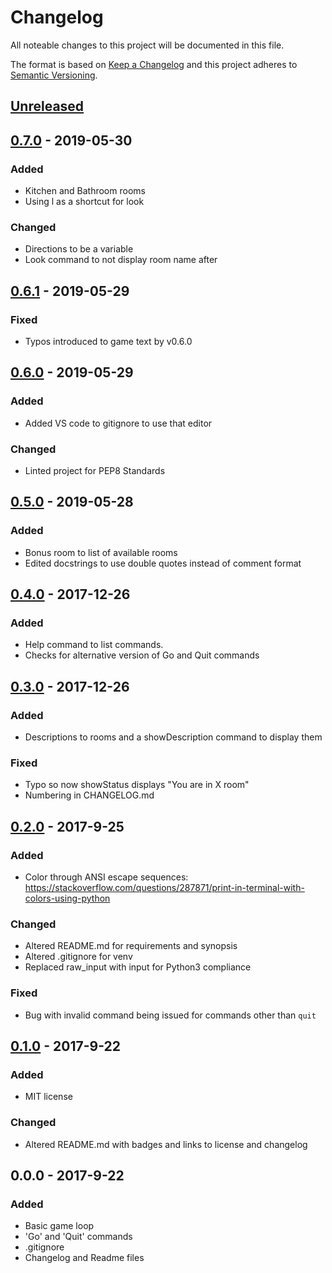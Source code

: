 # Changelog
All noteable changes to this project will be documented in this file.

The format is based on [Keep a Changelog](http://keepachangelog.com/en/1.0.0/)
and this project adheres to [Semantic Versioning](http://semver.org/spec/v2.0.0.html).

## [Unreleased]

## [0.7.0] - 2019-05-30
### Added
- Kitchen and Bathroom rooms
- Using l as a shortcut for look

### Changed
- Directions to be a variable
- Look command to not display room name after

## [0.6.1] - 2019-05-29
### Fixed
- Typos introduced to game text by v0.6.0

## [0.6.0] - 2019-05-29
### Added
- Added VS code to gitignore to use that editor

### Changed
- Linted project for PEP8 Standards

## [0.5.0] - 2019-05-28
### Added
- Bonus room to list of available rooms
- Edited docstrings to use double quotes instead of comment format

## [0.4.0] - 2017-12-26
### Added
- Help command to list commands.
- Checks for alternative version of Go and Quit commands

## [0.3.0] - 2017-12-26
### Added
- Descriptions to rooms and a showDescription command to display them

### Fixed
- Typo so now showStatus displays "You are in X room"
- Numbering in CHANGELOG.md

## [0.2.0] - 2017-9-25
### Added
- Color through ANSI escape sequences: https://stackoverflow.com/questions/287871/print-in-terminal-with-colors-using-python

### Changed
- Altered README.md for requirements and synopsis
- Altered .gitignore for venv
- Replaced raw_input with input for Python3 compliance

### Fixed
- Bug with invalid command being issued for commands other than `quit`

## [0.1.0] - 2017-9-22
### Added
- MIT license

### Changed
- Altered README.md with badges and links to license and changelog

## 0.0.0 - 2017-9-22
### Added
- Basic game loop
- 'Go' and 'Quit' commands
- .gitignore
- Changelog and Readme files

[Unreleased]: https://github.com/afs2015/PepperRPG/compare/v0.7.0....HEAD
[0.7.0]: https://github.com/afs2015/PepperRPG/compare/v0.6.1...v0.7.0
[0.6.1]: https://github.com/afs2015/PepperRPG/compare/v0.6.0...v0.6.1
[0.6.0]: https://github.com/afs2015/PepperRPG/compare/v0.5.0...v0.6.0
[0.5.0]: https://github.com/afs2015/PepperRPG/compare/v0.4.0...v0.5.0
[0.4.0]: https://github.com/afs2015/PepperRPG/compare/v0.3.0...v0.4.0
[0.3.0]: https://github.com/afs2015/PepperRPG/compare/v0.2.0...v0.3.0
[0.2.0]: https://github.com/afs2015/PepperRPG/compare/v0.1.0...v0.2.0
[0.1.0]: https://github.com/afs2015/PepperRPG/compare/v0.0.0...v0.1.0
